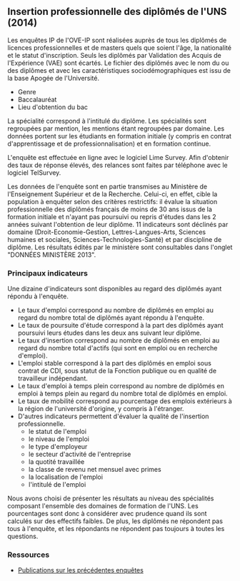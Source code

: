 
## Insertion professionnelle des diplômés de l'UNS (2014)

Les enquêtes IP de l'OVE-IP sont réalisées auprès de tous les diplômés de licences professionnelles et de masters quels que soient l'âge, la nationalité et le statut d'inscription.
Seuls les diplômés par Validation des Acquis de l'Expérience (VAE) sont écartés.
Le fichier des diplômés avec le nom du ou des diplômes et avec les caractéristiques sociodémographiques est issu de la base Apogée de l'Université.

 * Genre
 * Baccalauréat
 * Lieu d'obtention du bac

La spécialité correspond à l'intitulé du diplôme. Les spécialités sont regroupées par mention, les mentions étant regroupées par domaine.
Les données portent sur les étudiants en formation initiale (y compris en contrat d'apprentissage et de professionnalisation) et en formation continue.

L'enquête est effectuée en ligne avec le logiciel Lime Survey. Afin d'obtenir des taux de réponse élevés, des relances sont faites par téléphone avec le logiciel TelSurvey. 

Les données de l'enquête sont en partie transmises  au Ministère de l'Enseignement Supérieur et de la Recherche. Celui-ci, en effet, cible la population à enquêter selon des critères restrictifs: il évalue la situation professionnelle des diplômés français  de moins de 30 ans issus de la formation initiale et n'ayant pas poursuivi ou repris d'études dans les 2 années suivant l'obtention de leur diplôme. 11 indicateurs sont déclinés par domaine (Droit-Economie-Gestion, Lettres-Langues-Arts, Sciences humaines et sociales, Sciences-Technologies-Santé) et par discipline de diplôme. Les résultats édités par le ministère sont consultables dans l'onglet "DONNÉES MINISTÈRE 2013".

### Principaux indicateurs ###

Une dizaine d'indicateurs sont disponibles au regard des diplômés ayant répondu à l'enquête.


 * Le taux d'emploi correspond au nombre de diplômés en emploi au regard du nombre total de diplômés ayant répondu à l'enquête.
 * Le taux de poursuite d'étude correspond à la part des diplômés ayant poursuivi leurs études dans les deux ans suivant leur diplôme.
 * Le taux d'insertion correspond au nombre de diplômés en emploi au regard du nombre total d'actifs (qui sont en emploi ou en recherche d'emploi).
 * L'emploi stable correspond à la part des diplômés en emploi sous contrat de CDI, sous statut de la Fonction publique ou en qualité de travailleur indépendant.
 * Le taux d'emploi à temps plein correspond au nombre de diplômés en emploi à temps plein au regard du nombre total de diplômés en emploi.
 * Le taux de mobilité correspond au pourcentage des emplois extérieurs à la région de l'université d'origine, y compris à l'étranger.
 * D'autres indicateurs permettent d'évaluer la qualité de l'insertion professionnelle.
     * le statut de l'emploi
     * le niveau de l'emploi
     * le type d'employeur
     * le secteur d'activité  de l'entreprise
     * la quotité travaillée
     * la classe de revenu net mensuel avec primes
     * la localisation de l'emploi
     * l'intitulé de l'emploi


Nous avons choisi de présenter les résultats au niveau des spécialités composant l'ensemble des domaines de formation de l'UNS.
Les pourcentages sont donc à considérer avec prudence quand ils sont calculés sur des effectifs faibles.
De plus, les diplômés ne répondent pas tous à l'enquête, et les répondants ne répondent pas toujours à toutes les questions.


### Ressources ###

 * [Publications sur les précédentes enquêtes](http://unice.fr/unicepro/enquetes-et-statistiques/nos-publications/insertion-professionnelle)
